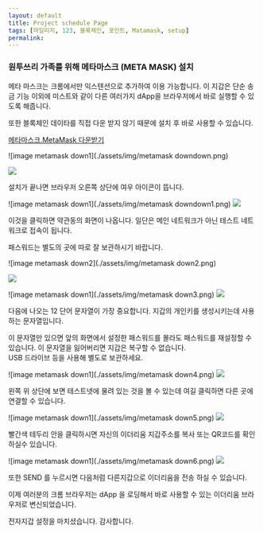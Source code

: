 ```yaml
---
layout: default
title: Project schedule Page
tags: [마일리지, 123, 블록체인, 포인트, Matamask, setup] 
permalink: 
---
```



### 원투쓰리 가족를 위해 메타마스크 (META MASK) 설치

메타 마스크는 크롬에서만 익스텐션으로 추가하여 이용 가능합니다.
이 지갑은 단순 송금 기능 이외에 미스트와 같이 다른 여러가지 dApp을 브라우저에서 바로 실행할 수 있도록 해줍니다.

또한 블록체인 데이타를 직접 다운 받지 않기 때문에 설치 후 바로 사용할 수 있습니다.

[메타마스크.MetaMask 다운받기](https://chrome.google.com/webstore/detail/metamask/nkbihfbeogaeaoehlefnkodbefgpgknn)

![image metamask down1](./assets/img/metamask downdown.png)

<img src="https://steemitimages.com/DQmWKJGs3dn7oWEZZVXddtRNcJkhzGmNHkjyaw3HYydSuaQ/image.png">

설치가 끝나면 브라우저 오른쪽 상단에 여우 아이콘이 뜹니다.



![image metamask down1](./assets/img/metamask downdown1.png)
<img src="https://steemitimages.com/0x0/https://steemitimages.com/DQmS3ETGQz8UpxmPRXGssAzLVmabyupX2aLsU4iu49XhTNk/image.png">


이것을 클릭하면 약관동의 화면이 나옵니다. 일단은 메인 네트워크가 아닌 테스트 네트워크로 접속이 됩니다.

패스워드는 별도의 곳에 따로 잘 보관하시기 바랍니다.

![image metamask down2](./assets/img/metamask down2.png)

<img src="https://steemitimages.com/DQmXmjzPfpbUPQg9rDptmc2EbYgapMhzpGdFiPgw7sJhYyS/image.png">


![image metamask down1](./assets/img/metamask down3.png)
<img src="https://steemitimages.com/0x0/https://steemitimages.com/DQmZDaFtRtQm9XVudMkVGeq1UyQs7wNrDvimVMqVGhcPqDi/image.png">

다음에 나오는 12 단어 문자열이 가장 중요합니다. 지갑의 개인키를 생성시키는데 사용하는 문자열입니다.

이 문자열만 있으면 앞의 화면에서 설정한 패스워드를 몰라도 패스워드를 재설정할 수 있습니다.
이 문자열을 잃어버리면 지갑은 복구할 수 없습니다.   
USB 드라이브 등을 사용해 별도로 보관하세요.  
  
![image metamask down1](./assets/img/metamask down4.png)
<img src="https://steemitimages.com/DQmTY9VsfFLs6WgV4FhSDscpDWzy4jkxWvHokeTL6KAq973/image.png">

왼쪽 위 상단에 보면 테스트넷에 물려 있는 것을 볼 수 있는데 여길 클릭하면 다른 곳에 연결할 수 있습니다.


![image metamask down1](./assets/img/metamask down5.png)
<img src="https://steemitimages.com/0x0/https://steemitimages.com/DQmUmnrpDL7y3S4Hca92d63sPf8Vm2FfozgnNKjUu9EeGRR/image.png">

빨간색 테두리 안을 클릭하시면 자신의 이더리움 지갑주소를 복사 또는 QR코드를 확인 하실수 있습니다.

![image metamask down1](./assets/img/metamask down6.png)
<img src="https://steemitimages.com/DQmWxmw9U8zdKtXPDz49WawvFjENM12RrWP8yHfHFbmASbT/image.png">

또한 SEND 를 누르시면 다음처럼 다른지갑으로 이더리움을 전송 하실 수 있습니다.

이제 여러분의 크롬 브라우저는 dApp 을 로딩해서 바로 사용할 수 있는 이더리움 브라우저로 변신되었습니다.

전자지갑 설정을 마치셨습니다.
감사합니다.

